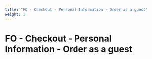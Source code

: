 ```yaml
---
title: "FO - Checkout - Personal Information - Order as a guest"
weight: 1
---
```


# FO - Checkout - Personal Information - Order as a guest
